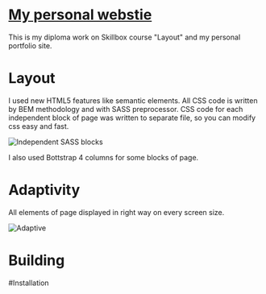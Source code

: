 # [My personal webstie](https://vadimveberg.ru/)
This is my diploma work on Skillbox course "Layout" and my personal portfolio site.

# Layout
I used new HTML5 features like semantic elements. All CSS code is written by BEM methodology and with SASS preprocessor. CSS code for each independent block of page was written to separate file, so you can modify css easy and fast.

![Independent SASS blocks](https://vadimveberg.ru/assets/img/git_readme/SASS_blocks.png) 

I also used Bottstrap 4 columns for some blocks of page.

# Adaptivity
All elements of page displayed in right way on every screen size.

![Adaptive](https://vadimveberg.ru/assets/img/git_readme/Adaptive.png)

# Building

#Installation
